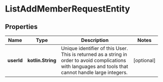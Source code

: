 
# ListAddMemberRequestEntity

## Properties
Name | Type | Description | Notes
------------ | ------------- | ------------- | -------------
**userId** | **kotlin.String** | Unique identifier of this User. This is returned as a string in order to avoid complications with languages and tools that cannot handle large integers. |  [optional]



